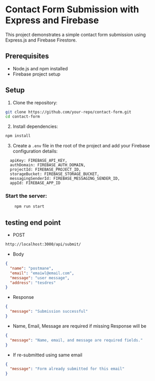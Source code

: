 # Contact Form Submission with Express and Firebase

This project demonstrates a simple contact form submission using Express.js and Firebase Firestore.

## Prerequisites

- Node.js and npm installed
- Firebase project setup

## Setup

1. Clone the repository:

```bash
git clone https://github.com/your-repo/contact-form.git
cd contact-form
```

2. Install dependencies:

```bash
npm install
```

3. Create a `.env` file in the root of the project and add your Firebase configuration details:

```
  apiKey: FIREBASE_API_KEY,
  authDomain: FIREBASE_AUTH_DOMAIN,
  projectId: FIREBASE_PROJECT_ID,
  storageBucket: FIREBASE_STORAGE_BUCKET,
  messagingSenderId: FIREBASE_MESSAGING_SENDER_ID,
  appId: FIREBASE_APP_ID
```

### Start the server:

```bash
    npm run start
```

## testing end point

- POST

```bash
http://localhost:3000/api/submit/
```

- Body

```json
{
  "name": "postmane",
  "email": "emaiwl@email.com",
  "message": "user message",
  "address": "tesdres"
}
```

- Response

```json
{
  "message": "Submission successful"
}
```

- Name, Email, Message are required if missing Response will be

```json
{
  "message": "Name, email, and message are required fields."
}
```

- If re-submitted using same email

```json
{
  "message": "Form already submitted for this email"
}
```
